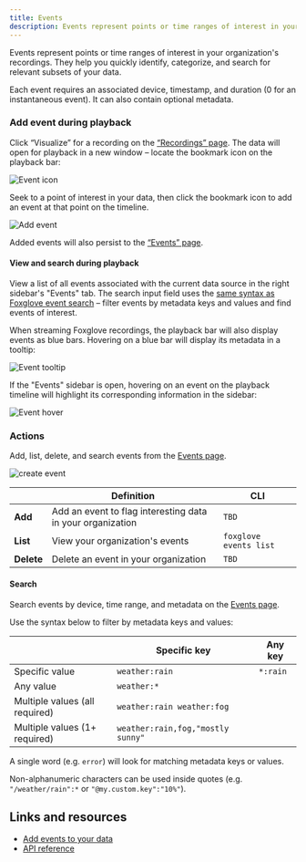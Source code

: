 ```yaml
---
title: Events
description: Events represent points or time ranges of interest in your organization's recordings.
---
```


Events represent points or time ranges of interest in your organization's recordings. They help you quickly identify, categorize, and search for relevant subsets of your data.

Each event requires an associated device, timestamp, and duration (0 for an instantaneous event). It can also contain optional metadata.

### Add event during playback

Click “Visualize” for a recording on the [“Recordings” page](https://app.foxglove.dev/~/recordings). The data will open for playback in a new window – locate the bookmark icon on the playback bar:

![Event icon](/img/docs/visualization/playback/event-icon.webp)

Seek to a point of interest in your data, then click the bookmark icon to add an event at that point on the timeline.

![Add event](/img/docs/visualization/playback/create-event.webp)

Added events will also persist to the [“Events” page](https://app.foxglove.dev/~/events).

#### View and search during playback

View a list of all events associated with the current data source in the right sidebar's "Events" tab. The search input field uses the [same syntax as Foxglove event search](/docs/events#search) – filter events by metadata keys and values and find events of interest.

When streaming Foxglove recordings, the playback bar will also display events as blue bars. Hovering on a blue bar will display its metadata in a tooltip:

![Event tooltip](/img/docs/visualization/playback/event-tooltip.webp)

If the "Events" sidebar is open, hovering on an event on the playback timeline will highlight its corresponding information in the sidebar:

![Event hover](/img/docs/visualization/playback/event-hover.webp)

### Actions

Add, list, delete, and search events from the [Events page](https://app.foxglove.dev/~/events).

![create event](/img/docs/events/create-event.webp)

|            | Definition                                                 | CLI                    |
| ---------- | ---------------------------------------------------------- | ---------------------- |
| **Add**    | Add an event to flag interesting data in your organization | `TBD`                  |
| **List**   | View your organization's events                            | `foxglove events list` |
| **Delete** | Delete an event in your organization                       | `TBD`                  |

#### Search

Search events by device, time range, and metadata on the [Events page](https://app.foxglove.dev/~/events).

Use the syntax below to filter by metadata keys and values:

|                                | Specific key                      | Any key  |
| ------------------------------ | --------------------------------- | -------- |
| Specific value                 | `weather:rain`                    | `*:rain` |
| Any value                      | `weather:*`                       |          |
| Multiple values (all required) | `weather:rain weather:fog`        |          |
| Multiple values (1+ required)  | `weather:rain,fog,"mostly sunny"` |          |

A single word (e.g. `error`) will look for matching metadata keys or values.

Non-alphanumeric characters can be used inside quotes (e.g. `"/weather/rain":*` or `"@my.custom.key":"10%"`).

## Links and resources

- [Add events to your data](https://foxglove.dev/blog/announcing-foxglove-data-platform-events)
- [API reference](/api#tag/Events)
